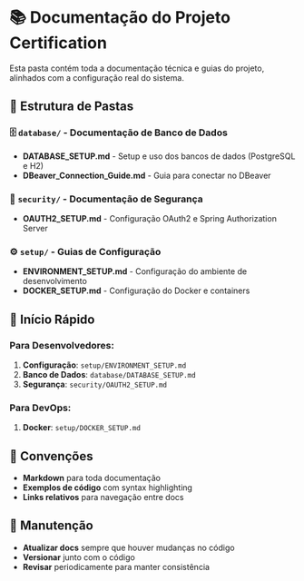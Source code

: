 # 📚 Documentação do Projeto Certification

Esta pasta contém toda a documentação técnica e guias do projeto, alinhados com a configuração real do sistema.

## 📁 Estrutura de Pastas

### 🗄️ `database/` - Documentação de Banco de Dados
- **DATABASE_SETUP.md** - Setup e uso dos bancos de dados (PostgreSQL e H2)
- **DBeaver_Connection_Guide.md** - Guia para conectar no DBeaver

### 🔐 `security/` - Documentação de Segurança
- **OAUTH2_SETUP.md** - Configuração OAuth2 e Spring Authorization Server

### ⚙️ `setup/` - Guias de Configuração
- **ENVIRONMENT_SETUP.md** - Configuração do ambiente de desenvolvimento
- **DOCKER_SETUP.md** - Configuração do Docker e containers

## 🚀 Início Rápido

### Para Desenvolvedores:
1. **Configuração**: `setup/ENVIRONMENT_SETUP.md`
2. **Banco de Dados**: `database/DATABASE_SETUP.md`
3. **Segurança**: `security/OAUTH2_SETUP.md`

### Para DevOps:
1. **Docker**: `setup/DOCKER_SETUP.md`

## 📝 Convenções

- **Markdown** para toda documentação
- **Exemplos de código** com syntax highlighting
- **Links relativos** para navegação entre docs

## 🔄 Manutenção

- **Atualizar docs** sempre que houver mudanças no código
- **Versionar** junto com o código
- **Revisar** periodicamente para manter consistência 